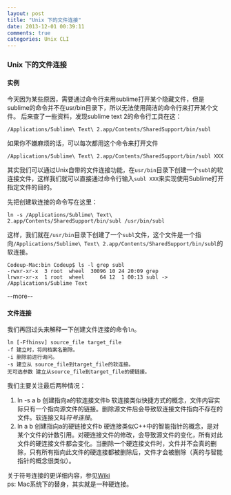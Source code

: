 ```yaml
---
layout: post
title: "Unix 下的文件连接"
date: 2013-12-01 00:39:11
comments: true
categories: Unix CLI
---
```


### Unix 下的文件连接

#### 实例
今天因为某些原因，需要通过命令行来用sublime打开某个隐藏文件，但是sublime的命令并不在usr/bin目录下，所以无法使用简洁的命令行来打开某个文件。
后来查了一些资料，发现sublime text 2的命令行工具在这：

	/Applications/Sublime\ Text\ 2.app/Contents/SharedSupport/bin/subl

如果你不嫌麻烦的话，可以每次都用这个命令来打开文件

	/Applications/Sublime\ Text\ 2.app/Contents/SharedSupport/bin/subl XXX

其实我们可以通过Unix自带的文件连接功能，在`usr/bin`目录下创建一个`subl`的软连接文件，这样我们就可以直接通过命令行输入`subl XXX`来实现使用Sublime打开指定文件的目的。

先把创建软连接的命令写在这里：
	
	ln -s /Applications/Sublime\ Text\ 2.app/Contents/SharedSupport/bin/subl /usr/bin/subl

这样，我们就在`/usr/bin`目录下创建了一个`subl`文件，这个文件是一个指向`/Applications/Sublime\ Text\ 2.app/Contents/SharedSupport/bin/subl`的软连接。

	Codeup-Mac:bin Codeup$ ls -l grep subl
	-rwxr-xr-x  3 root  wheel  30096 10 24 20:09 grep
	lrwxr-xr-x  1 root  wheel     64 12  1 00:13 subl -> /Applications/Sublime Text
--more--

#### 文件连接

我们再回过头来解释一下创建文件连接的命令`ln`。

	ln [-Ffhinsv] source_file target_file
	-f 建立时，将同档案名删除。
	-i 删除前进行询问。
	-s 建立从 source_file到target_file的软连接。
	无可选参数 建立从source_file到target_file的硬链接。

我们主要关注最后两种情况：

1. ln -s a b 创建指向a的软连接文件b 软连接类似快捷方式的概念，文件内容实际只有一个指向源文件的链接。删除源文件后会导致软连接文件指向不存在的文件。软连接又叫*符号连接*。
2. ln a b    创建指向a的硬链接文件b 硬连接类似C++中的智能指针的概念，是对某个文件的计数引用。对硬连接文件的修改，会导致源文件的变化，所有对此文件的硬连接文件都会变化。当删除一个硬连接文件时，文件并不会真的删除，只有所有指向此文件的硬连接都被删除后，文件才会被删除（真的与智能指针的概念很类似）。

关于符号连接的更详细内容，参见[Wiki][1]     
ps: Mac系统下的替身，其实就是一种硬连接。

   [1]: http://zh.wikipedia.org/wiki/%E7%AC%A6%E5%8F%B7%E9%93%BE%E6%8E%A5 "符号链接"